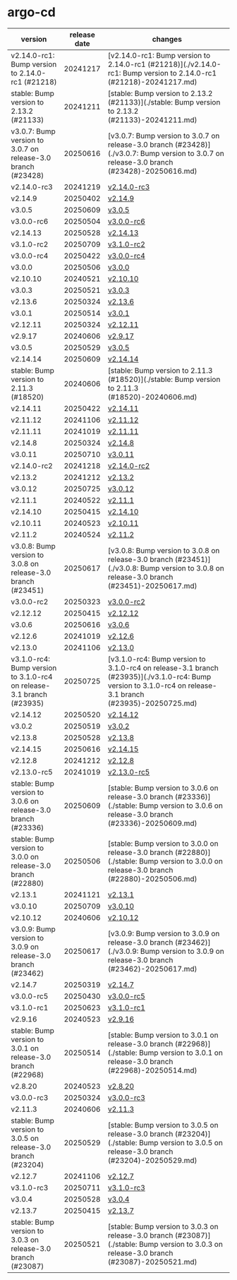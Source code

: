 # argo-cd	


|version|release date|changes|
|---|---|---|
|v2.14.0-rc1: Bump version to 2.14.0-rc1 (#21218)|20241217|[v2.14.0-rc1: Bump version to 2.14.0-rc1 (#21218)](./v2.14.0-rc1: Bump version to 2.14.0-rc1 (#21218)-20241217.md)|
|stable: Bump version to 2.13.2 (#21133)|20241211|[stable: Bump version to 2.13.2 (#21133)](./stable: Bump version to 2.13.2 (#21133)-20241211.md)|
|v3.0.7: Bump version to 3.0.7 on release-3.0 branch (#23428)|20250616|[v3.0.7: Bump version to 3.0.7 on release-3.0 branch (#23428)](./v3.0.7: Bump version to 3.0.7 on release-3.0 branch (#23428)-20250616.md)|
|v2.14.0-rc3|20241219|[v2.14.0-rc3](./v2.14.0-rc3-20241219.md)|
|v2.14.9|20250402|[v2.14.9](./v2.14.9-20250402.md)|
|v3.0.5|20250609|[v3.0.5](./v3.0.5-20250609.md)|
|v3.0.0-rc6|20250504|[v3.0.0-rc6](./v3.0.0-rc6-20250504.md)|
|v2.14.13|20250528|[v2.14.13](./v2.14.13-20250528.md)|
|v3.1.0-rc2|20250709|[v3.1.0-rc2](./v3.1.0-rc2-20250709.md)|
|v3.0.0-rc4|20250422|[v3.0.0-rc4](./v3.0.0-rc4-20250422.md)|
|v3.0.0|20250506|[v3.0.0](./v3.0.0-20250506.md)|
|v2.10.10|20240521|[v2.10.10](./v2.10.10-20240521.md)|
|v3.0.3|20250521|[v3.0.3](./v3.0.3-20250521.md)|
|v2.13.6|20250324|[v2.13.6](./v2.13.6-20250324.md)|
|v3.0.1|20250514|[v3.0.1](./v3.0.1-20250514.md)|
|v2.12.11|20250324|[v2.12.11](./v2.12.11-20250324.md)|
|v2.9.17|20240606|[v2.9.17](./v2.9.17-20240606.md)|
|v3.0.5|20250529|[v3.0.5](./v3.0.5-20250529.md)|
|v2.14.14|20250609|[v2.14.14](./v2.14.14-20250609.md)|
|stable: Bump version to 2.11.3 (#18520)|20240606|[stable: Bump version to 2.11.3 (#18520)](./stable: Bump version to 2.11.3 (#18520)-20240606.md)|
|v2.14.11|20250422|[v2.14.11](./v2.14.11-20250422.md)|
|v2.11.12|20241106|[v2.11.12](./v2.11.12-20241106.md)|
|v2.11.11|20241019|[v2.11.11](./v2.11.11-20241019.md)|
|v2.14.8|20250324|[v2.14.8](./v2.14.8-20250324.md)|
|v3.0.11|20250710|[v3.0.11](./v3.0.11-20250710.md)|
|v2.14.0-rc2|20241218|[v2.14.0-rc2](./v2.14.0-rc2-20241218.md)|
|v2.13.2|20241212|[v2.13.2](./v2.13.2-20241212.md)|
|v3.0.12|20250725|[v3.0.12](./v3.0.12-20250725.md)|
|v2.11.1|20240522|[v2.11.1](./v2.11.1-20240522.md)|
|v2.14.10|20250415|[v2.14.10](./v2.14.10-20250415.md)|
|v2.10.11|20240523|[v2.10.11](./v2.10.11-20240523.md)|
|v2.11.2|20240524|[v2.11.2](./v2.11.2-20240524.md)|
|v3.0.8: Bump version to 3.0.8 on release-3.0 branch (#23451)|20250617|[v3.0.8: Bump version to 3.0.8 on release-3.0 branch (#23451)](./v3.0.8: Bump version to 3.0.8 on release-3.0 branch (#23451)-20250617.md)|
|v3.0.0-rc2|20250323|[v3.0.0-rc2](./v3.0.0-rc2-20250323.md)|
|v2.12.12|20250415|[v2.12.12](./v2.12.12-20250415.md)|
|v3.0.6|20250616|[v3.0.6](./v3.0.6-20250616.md)|
|v2.12.6|20241019|[v2.12.6](./v2.12.6-20241019.md)|
|v2.13.0|20241106|[v2.13.0](./v2.13.0-20241106.md)|
|v3.1.0-rc4: Bump version to 3.1.0-rc4 on release-3.1 branch (#23935)|20250725|[v3.1.0-rc4: Bump version to 3.1.0-rc4 on release-3.1 branch (#23935)](./v3.1.0-rc4: Bump version to 3.1.0-rc4 on release-3.1 branch (#23935)-20250725.md)|
|v2.14.12|20250520|[v2.14.12](./v2.14.12-20250520.md)|
|v3.0.2|20250519|[v3.0.2](./v3.0.2-20250519.md)|
|v2.13.8|20250528|[v2.13.8](./v2.13.8-20250528.md)|
|v2.14.15|20250616|[v2.14.15](./v2.14.15-20250616.md)|
|v2.12.8|20241212|[v2.12.8](./v2.12.8-20241212.md)|
|v2.13.0-rc5|20241019|[v2.13.0-rc5](./v2.13.0-rc5-20241019.md)|
|stable: Bump version to 3.0.6 on release-3.0 branch (#23336)|20250609|[stable: Bump version to 3.0.6 on release-3.0 branch (#23336)](./stable: Bump version to 3.0.6 on release-3.0 branch (#23336)-20250609.md)|
|stable: Bump version to 3.0.0 on release-3.0 branch (#22880)|20250506|[stable: Bump version to 3.0.0 on release-3.0 branch (#22880)](./stable: Bump version to 3.0.0 on release-3.0 branch (#22880)-20250506.md)|
|v2.13.1|20241121|[v2.13.1](./v2.13.1-20241121.md)|
|v3.0.10|20250709|[v3.0.10](./v3.0.10-20250709.md)|
|v2.10.12|20240606|[v2.10.12](./v2.10.12-20240606.md)|
|v3.0.9: Bump version to 3.0.9 on release-3.0 branch (#23462)|20250617|[v3.0.9: Bump version to 3.0.9 on release-3.0 branch (#23462)](./v3.0.9: Bump version to 3.0.9 on release-3.0 branch (#23462)-20250617.md)|
|v2.14.7|20250319|[v2.14.7](./v2.14.7-20250319.md)|
|v3.0.0-rc5|20250430|[v3.0.0-rc5](./v3.0.0-rc5-20250430.md)|
|v3.1.0-rc1|20250623|[v3.1.0-rc1](./v3.1.0-rc1-20250623.md)|
|v2.9.16|20240523|[v2.9.16](./v2.9.16-20240523.md)|
|stable: Bump version to 3.0.1 on release-3.0 branch (#22968)|20250514|[stable: Bump version to 3.0.1 on release-3.0 branch (#22968)](./stable: Bump version to 3.0.1 on release-3.0 branch (#22968)-20250514.md)|
|v2.8.20|20240523|[v2.8.20](./v2.8.20-20240523.md)|
|v3.0.0-rc3|20250324|[v3.0.0-rc3](./v3.0.0-rc3-20250324.md)|
|v2.11.3|20240606|[v2.11.3](./v2.11.3-20240606.md)|
|stable: Bump version to 3.0.5 on release-3.0 branch (#23204)|20250529|[stable: Bump version to 3.0.5 on release-3.0 branch (#23204)](./stable: Bump version to 3.0.5 on release-3.0 branch (#23204)-20250529.md)|
|v2.12.7|20241106|[v2.12.7](./v2.12.7-20241106.md)|
|v3.1.0-rc3|20250711|[v3.1.0-rc3](./v3.1.0-rc3-20250711.md)|
|v3.0.4|20250528|[v3.0.4](./v3.0.4-20250528.md)|
|v2.13.7|20250415|[v2.13.7](./v2.13.7-20250415.md)|
|stable: Bump version to 3.0.3 on release-3.0 branch (#23087)|20250521|[stable: Bump version to 3.0.3 on release-3.0 branch (#23087)](./stable: Bump version to 3.0.3 on release-3.0 branch (#23087)-20250521.md)|

